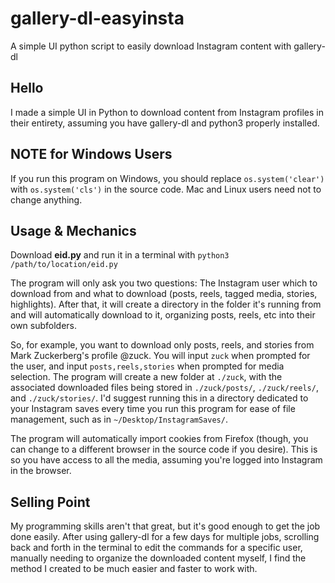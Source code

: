 # gallery-dl-easyinsta
A simple UI python script to easily download Instagram content with gallery-dl

Hello
---
I made a simple UI in Python to download content from Instagram profiles in their entirety, assuming you have gallery-dl and python3 properly installed.

NOTE for Windows Users
---
If you run this program on Windows, you should replace `os.system('clear')` with `os.system('cls')` in the source code. Mac and Linux users need not to change anything.

Usage & Mechanics
---
Download **eid.py** and run it in a terminal with `python3 /path/to/location/eid.py`

The program will only ask you two questions: The Instagram user which to download from and what to download (posts, reels, tagged media, stories, highlights). After that, it will create a directory in the folder it's running from and will automatically download to it, organizing posts, reels, etc into their own subfolders.

So, for example, you want to download only posts, reels, and stories from Mark Zuckerberg's profile @zuck. You will input `zuck` when prompted for the user, and input `posts,reels,stories` when prompted for media selection. The program will create a new folder at `./zuck`, with the associated downloaded files being stored in `./zuck/posts/`, `./zuck/reels/`, and `./zuck/stories/`. I'd suggest running this in a directory dedicated to your Instagram saves every time you run this program for ease of file management, such as in `~/Desktop/InstagramSaves/`.

The program will automatically import cookies from Firefox (though, you can change to a different browser in the source code if you desire). This is so you have access to all the media, assuming you're logged into Instagram in the browser.

Selling Point
---
My programming skills aren't that great, but it's good enough to get the job done easily. After using gallery-dl for a few days for multiple jobs, scrolling back and forth in the terminal to edit the commands for a specific user, manually needing to organize the downloaded content myself, I find the method I created to be much easier and faster to work with.
